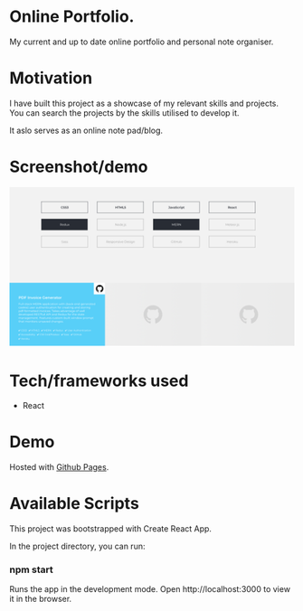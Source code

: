 # Online Portfolio.

My current and up to date online portfolio and personal note organiser.

# Motivation

I have built this project as a showcase of my relevant skills and projects. You can search the projects by the skills utilised to develop it. 

It aslo serves as an online note pad/blog.

# Screenshot/demo

![Screenshot](/src/media/demo.png)

# Tech/frameworks used

- React

# Demo 

Hosted with [Github Pages](https://k2project.github.io/portfolio/).

# Available Scripts

This project was bootstrapped with Create React App.

In the project directory, you can run: 
### npm start

Runs the app in the development mode.
Open http://localhost:3000 to view it in the browser.


